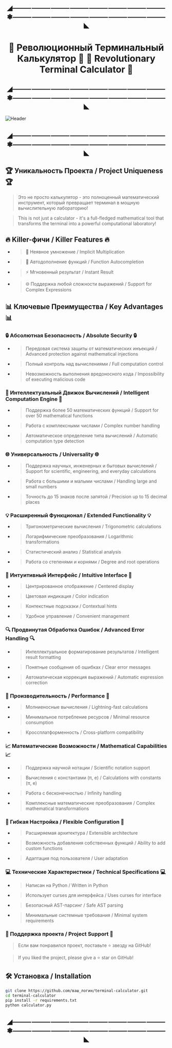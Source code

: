 <h2 align="center">◢⸻⸻⸻⸻⸻⸻⸻⸻❃⸻⸻⸻⸻⸻⸻⸻⸻◣</h2>

<h1 align="center">🚀 Революционный Терминальный Калькулятор 🧮  🚀 Revolutionary Terminal Calculator 🧮</h1>

<h2 align="center">◢⸻⸻⸻⸻⸻⸻⸻⸻❃⸻⸻⸻⸻⸻⸻⸻⸻◣</h2>



![Header](https://github.com/Stervar/Calculator-Terminal/blob/5023f0acf3575c6690cad4b4078a5341a8e632ee/%D0%A1%D0%BD%D0%B8%D0%BC%D0%BE%D0%BA%20%D1%8D%D0%BA%D1%80%D0%B0%D0%BD%D0%B0%20(5).png)


<h2 align="center">◢⸻⸻⸻⸻⸻⸻⸻⸻❃⸻⸻⸻⸻⸻⸻⸻⸻◣</h2>

## 🏆 Уникальность Проекта / Project Uniqueness 🏆

>Это не просто калькулятор - это полноценный математический инструмент, который превращает терминал в мощную вычислительную лабораторию! 

>This is not just a calculator - it's a full-fledged mathematical tool that transforms the terminal into a powerful computational laboratory! 

## 🔥 Killer-фичи / Killer Features 🔥
- >🧮 Неявное умножение / Implicit Multiplication
- >🚀 Автодополнение функций / Function Autocompletion
- >⚡ Мгновенный результат / Instant Result
- >🌐 Поддержка любой сложности выражений / Support for Complex Expressions

## 📊 Ключевые Преимущества / Key Advantages 📊

### 🔒 Абсолютная Безопасность / Absolute Security 🔒
- >Передовая система защиты от математических инъекций / Advanced protection against mathematical injections
- >Полный контроль над вычислениями / Full computation control
- >Невозможность выполнения вредоносного кода / Impossibility of executing malicious code

### 🧠 Интеллектуальный Движок Вычислений / Intelligent Computation Engine 🧠
- >Поддержка более 50 математических функций / Support for over 50 mathematical functions
- >Работа с комплексными числами / Complex number handling
- >Автоматическое определение типа вычислений / Automatic computation type detection

### 🌐 Универсальность / Universality 🌐
- >Поддержка научных, инженерных и бытовых вычислений / Support for scientific, engineering, and everyday calculations
- >Работа с большими и малыми числами / Handling large and small numbers
- >Точность до 15 знаков после запятой / Precision up to 15 decimal places

### 💡 Расширенный Функционал / Extended Functionality 💡
- >Тригонометрические вычисления / Trigonometric calculations
- >Логарифмические преобразования / Logarithmic transformations
- >Статистический анализ / Statistical analysis
- >Работа со степенями и корнями / Degree and root operations

### 🎨 Интуитивный Интерфейс / Intuitive Interface 🎨
- >Центрированное отображение / Centered display
- >Цветовая индикация / Color indication
- >Контекстные подсказки / Contextual hints
- >Удобное управление / Convenient management

### 🔍 Продвинутая Обработка Ошибок / Advanced Error Handling 🔍
- >Интеллектуальное форматирование результатов / Intelligent result formatting
- >Понятные сообщения об ошибках / Clear error messages
- >Автоматическая коррекция выражений / Automatic expression correction

### 🚀 Производительность / Performance 🚀
- >Молниеносные вычисления / Lightning-fast calculations
- >Минимальное потребление ресурсов / Minimal resource consumption
- >Кроссплатформенность / Cross-platform compatibility

### 📈 Математические Возможности / Mathematical Capabilities 📈
- >Поддержка научной нотации / Scientific notation support
- >Вычисления с константами (π, e) / Calculations with constants (π, e)
- >Работа с бесконечностью / Infinity handling
- >Комплексные математические преобразования / Complex mathematical transformations

### 🔧 Гибкая Настройка / Flexible Configuration 🔧
- >Расширяемая архитектура / Extensible architecture
- >Возможность добавления собственных функций / Ability to add custom functions
- >Адаптация под пользователя / User adaptation

### 💻 Технические Характеристики / Technical Specifications 💻
- >Написан на Python / Written in Python
- >Использует curses для интерфейса / Uses curses for interface
- >Безопасный AST-парсинг / Safe AST parsing
- >Минимальные системные требования / Minimal system requirements

### 🌟 Поддержка проекта / Project Support 🌟


  >Если вам понравился проект, поставьте ⭐ звезду на GitHub!

  >If you liked the project, please give a ⭐ star on GitHub!


## 🛠 Установка / Installation

```bash
git clone https://github.com/ваш_логин/terminal-calculator.git
cd terminal-calculator
pip install -r requirements.txt
python calculator.py

```
<h2 align="center">◢⸻⸻⸻⸻⸻⸻⸻⸻❃⸻⸻⸻⸻⸻⸻⸻⸻◣</h2>
